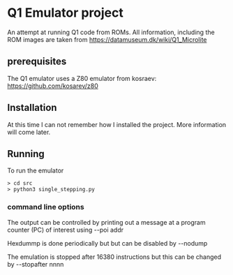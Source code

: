 

# Q1 Emulator project
An attempt at running Q1 code from ROMs. All information, including the
ROM images are taken from https://datamuseum.dk/wiki/Q1_Microlite


## prerequisites
The Q1 emulator uses a Z80 emulator from kosraev: https://github.com/kosarev/z80

## Installation
At this time I can not remember how I installed the project. More information
will come later.

## Running
To run the emulator

    > cd src
    > python3 single_stepping.py

### command line options

The output can be controlled by printing out a message at a program counter (PC)
of interest using --poi addr

Hexdummp is done periodically but but can be disabled by --nodump

The emulation is stopped after 16380 instructions but this can be changed by
--stopafter nnnn
